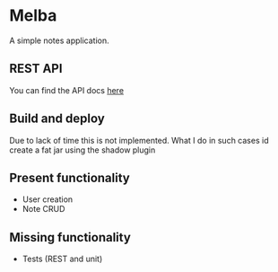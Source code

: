 # Melba

A simple notes application.


## REST API
You can find the API docs [here](https://documenter.getpostman.com/view/749450/SVfRtnrL?version=latest)


## Build and deploy
Due to lack of time this is not implemented. What I do in such cases id create a fat jar using the shadow plugin


## Present functionality

* User creation
* Note CRUD


## Missing functionality

* Tests (REST and unit)
